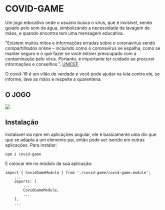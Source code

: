 # COVID-GAME

Um jogo educativo onde o usuário busca o vírus, que é invisível, sendo guiado pelo som da água, simbolizando a necessidade da lavagem de mãos, e quando encontra tem uma mensagem educativa.

"Existem muitos mitos e informações erradas sobre o coronavírus sendo compartilhados online – incluindo como o coronavírus se espalha, como se manter seguro e o que fazer se você estiver preocupado com a contaminação pelo vírus. Portanto, é importante ter cuidado ao procurar informações e conselhos.", [UNICEF](https://www.unicef.org/brazil/coronavirus-o-que-voce-precisa-saber).

O covid-19 é um vilão de verdade e você pode ajudar na luta contra ele, se informe, lave as mãos e respeite a quarentena.

## O JOGO

![](./src/assets/gif/CovidGame.gif)

## Instalação

Instalavel via npm em aplicações angular, ele é basicamente uma div que que se adapta a um elemento pai, então pode ser iserido em outras aplicações. Para instalar:
```
npm i covid-game
```
E colocar ele no módulo da sua aplicação:
```
import { CovidGameModule } from './covid-game/covid-game.module';
    ...
    imports: [
        ...
        CovidGameModule,
        ...
    ],
    ...
```